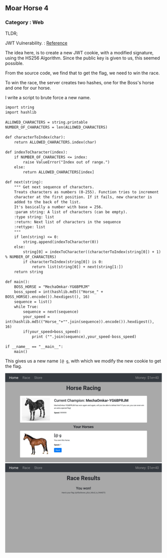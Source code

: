 ## Moar Horse 4
### Category : Web


TLDR;

JWT Vulnerability.  : [Reference](https://www.nccgroup.com/sg/about-us/newsroom-and-events/blogs/2019/january/jwt-attack-walk-through/)


The idea here, is to create a new JWT cookie, with a modified signature, using the HS256 Algorithm. Since the public key is given to us, this seemed possible.

From the source code, we find that to get the flag, we need to win the race. 

To win the race, the server creates two hashes, one for the Boss's horse and one for our horse. 

I write a script to brute force a new name. 


```
import string
import hashlib

ALLOWED_CHARACTERS = string.printable
NUMBER_OF_CHARACTERS = len(ALLOWED_CHARACTERS)

def characterToIndex(char):
    return ALLOWED_CHARACTERS.index(char)

def indexToCharacter(index):
    if NUMBER_OF_CHARACTERS <= index:
        raise ValueError("Index out of range.")
    else:
        return ALLOWED_CHARACTERS[index]

def next(string):
    """ Get next sequence of characters.
    Treats characters as numbers (0-255). Function tries to increment
    character at the first position. If it fails, new character is
    added to the back of the list.
    It's basically a number with base = 256.
    :param string: A list of characters (can be empty).
    :type string: list
    :return: Next list of characters in the sequence
    :rettype: list
    """
    if len(string) <= 0:
        string.append(indexToCharacter(0))
    else:
        string[0] = indexToCharacter((characterToIndex(string[0]) + 1) % NUMBER_OF_CHARACTERS)
        if characterToIndex(string[0]) is 0:
            return list(string[0]) + next(string[1:])
    return string

def main():
    BOSS_HORSE = "MechaOmkar-YG6BPRJM"
    boss_speed = int(hashlib.md5(("Horse_" + BOSS_HORSE).encode()).hexdigest(), 16)
    sequence = list()
    while True:
        sequence = next(sequence)
        your_speed = int(hashlib.md5(("Horse_"+"".join(sequence)).encode()).hexdigest(), 16)
        if(your_speed>boss_speed):
            print ("".join(sequence),your_speed-boss_speed)

if __name__ == "__main__":
    main()
```

This gives us a new name `[@ g`, with which we modify the new cookie to get the flag.


![](Moar_Horse_Race.jpeg)
![](Moar_Horse_Flag.jpeg)